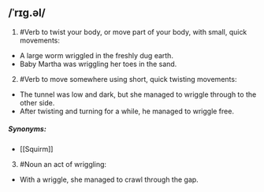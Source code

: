 ## /ˈrɪɡ.əl/  
1. #Verb 
to twist your body, or move part of your body, with small, quick movements:

- A large worm wriggled in the freshly dug earth.
- Baby Martha was wriggling her toes in the sand.


2. #Verb 
to move somewhere using short, quick twisting movements:

- The tunnel was low and dark, but she managed to wriggle through to the other side.
- After twisting and turning for a while, he managed to wriggle free.

##### Synonyms:
- [[Squirm]]

3. #Noun 
an act of wriggling:

- With a wriggle, she managed to crawl through the gap.

